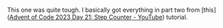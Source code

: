 This one was quite tough. I basically got everything in part two from [this]([Advent of Code 2023 Day 21: Step Counter - YouTube](https://www.youtube.com/watch?v=9UOMZSL0JTg)) tutorial.

